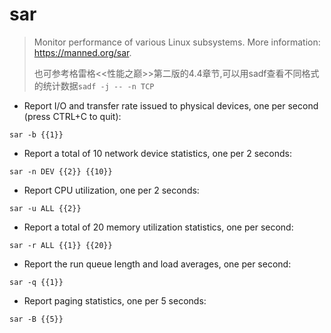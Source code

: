# sar

> Monitor performance of various Linux subsystems.
> More information: <https://manned.org/sar>.
>
> 也可参考格雷格<<性能之巅>>第二版的4.4章节,可以用sadf查看不同格式的统计数据`sadf -j -- -n TCP`

- Report I/O and transfer rate issued to physical devices, one per second (press CTRL+C to quit):

`sar -b {{1}}`

- Report a total of 10 network device statistics, one per 2 seconds:

`sar -n DEV {{2}} {{10}}`

- Report CPU utilization, one per 2 seconds:

`sar -u ALL {{2}}`

- Report a total of 20 memory utilization statistics, one per second:

`sar -r ALL {{1}} {{20}}`

- Report the run queue length and load averages, one per second:

`sar -q {{1}}`

- Report paging statistics, one per 5 seconds:

`sar -B {{5}}`
